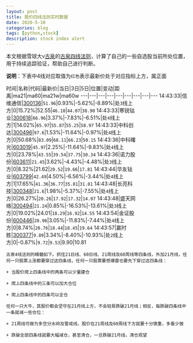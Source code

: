```yaml
---
layout: post
title: 股价四线法则实时数据
date: 2020-5-10
categories: blog
tags: [python,stock]
description: stock index alert
---
```



本文根据雪球大v[古泉](https://xueqiu.com/u/7148646888)的[古泉四线法则](https://xueqiu.com/7148646888/130498192)，计算了自己的一些自选股当前所处位置，用于持续追踪验证，帮助自己进行判断。

**说明**：下表中4线对应取值为`红色`表示最新价处于对应指标上方，属正面

时间|名称|代码|最新价|当日|3日|5日|位置|变动|距离|ma21|ma60|ma21w|ma60w
---|---|---|---|---|---|---|---|---
14:43:33|信维通信|[300136](https://xueqiu.com/S/SZ300136)|`51.96`|0.93%|-5.62%|-8.89%|处`3`线上方|0|15.72%|52.55|`46.10`|`44.07`|`38.90`
14:43:33|寒锐钴业|[300618](https://xueqiu.com/S/SZ300618)|`66.96`|3.37%|-7.83%|-6.51%|处`4`线上方|1|14.02%|`65.97`|`55.87`|`55.25`|`58.97`
14:43:33|中科创达|[300496](https://xueqiu.com/S/SZ300496)|`97.6`|1.53%|-11.64%|-0.97%|处`4`线上方|0|50.68%|`83.09`|`68.11`|`66.23`|`50.15`
14:43:36|中科曙光|[603019](https://xueqiu.com/S/SH603019)|`45.97`|2.25%|-11.64%|-9.83%|处`4`线上方|0|23.78%|`43.55`|`39.54`|`37.75`|`30.34`
14:43:36|诺力股份|[603611](https://xueqiu.com/S/SH603611)|`21.45`|3.62%|-4.43%|-4.48%|处`3`线上方|0|8.32%|21.62|`20.52`|`19.66`|`17.81`
14:43:44|华友钴业|[603799](https://xueqiu.com/S/SH603799)|`42.49`|4.50%|-6.56%|-3.44%|处`4`线上方|1|17.65%|`41.36`|`36.77`|`35.81`|`31.81`
14:43:48|长亮科技|[300348](https://xueqiu.com/S/SZ300348)|`21.6`|1.98%|-5.37%|-7.55%|处`4`线上方|0|26.27%|`20.26`|`17.92`|`17.32`|`14.07`
14:43:48|盛天网络|[300494](https://xueqiu.com/S/SZ300494)|`21.24`|0.85%|-16.53%|-13.61%|处`3`线上方|0|19.02%|24.01|`18.29`|`16.92`|`14.55`
14:43:54|金证股份|[600446](https://xueqiu.com/S/SH600446)|`20.96`|3.05%|-11.83%|-7.44%|处`4`线上方|0|8.74%|`20.76`|`18.44`|`18.45`|`19.64`
14:43:57|赢时胜|[300377](https://xueqiu.com/S/SZ300377)|`9.89`|3.34%|-8.40%|-10.93%|处`2`线上方|0|-0.87%|`9.72`|`9.53`|9.90|10.81

```
古泉4线法则的精髓如下。抓住21日线、60日线、21周线及60周线等四条线，外加21月线，任何一只股票上涨都要穿过这四条线，任何一只股票要想爆雷也要先下穿过这四条线：

+ 当股价爬上四条线中的两条可以少量建仓

+ 爬上四条线中的三条可以加大仓位

+ 爬上四条线中的四条可以全仓

任何一只大牛，其股价都会坚守在21月线上方，不会轻易跌破21月线；相反，每跌破四条线中一条就减一些仓位：

+ 21周线可做为多空分水岭及警戒线，股价在21周线及60周线下方就要十分慎重，多看少做

+ 跌破全部四条线就要大幅减仓，甚至清仓，一旦跌破21月线，清仓观望
```